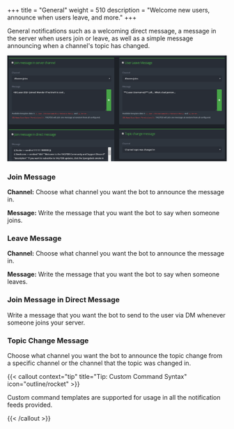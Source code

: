 +++
title = "General"
weight = 510
description = "Welcome new users, announce when users leave, and more."
+++

General notifications such as a welcoming direct message, a message in the server when users join or leave, as well as a
simple message announcing when a channel's topic has changed.

![Overview of general feeds](./general_overview.png)

### Join Message

**Channel:** Choose what channel you want the bot to announce the message in.

**Message:** Write the message that you want the bot to say when someone joins.

### Leave Message

**Channel:** Choose what channel you want the bot to announce the message in.

**Message:** Write the message that you want the bot to say when someone leaves.

### Join Message in Direct Message

Write a message that you want the bot to send to the user via DM whenever someone joins your server.

### Topic Change Message

Choose what channel you want the bot to announce the topic change from a specific channel or the channel that the topic
was changed in.

{{< callout context="tip" title="Tip: Custom Command Syntax" icon="outline/rocket" >}}

Custom command templates are supported for usage in all the notification feeds provided.

{{< /callout >}}
